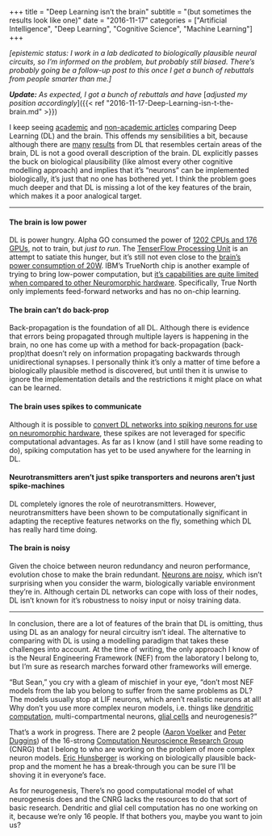 +++
title = "Deep Learning isn’t the brain"
subtitle = "(but sometimes the results look like one)"
date = "2016-11-17"
categories = ["Artificial Intelligence", "Deep Learning", "Cognitive Science", "Machine Learning"]
+++

*\[epistemic status: I work in a lab dedicated to biologically plausible neural circuits, so I’m informed on the problem, but probably still biased. There’s probably going be a follow-up post to this once I get a bunch of rebuttals from people smarter than me.\]*

***Update:*** *As expected, I got a bunch of rebuttals and have* [*adjusted my position accordingly*]({{< ref "2016-11-17-Deep-Learning-isn-t-the-brain.md" >}})

I keep seeing [academic](http://biorxiv.org/content/biorxiv/early/2016/08/23/071076.full.pdf) and [non-academic articles](http://timdettmers.com/2015/07/27/brain-vs-deep-learning-singularity/) comparing Deep Learning (DL) and the brain. This offends my sensibilities a bit, because although there are [many](http://compneuro.uwaterloo.ca/publications/sharma2016b.html) [results](http://www.pnas.org/content/111/23/8619.abstract) from DL that resembles certain areas of the brain, DL is not a good overall description of the brain. DL explicitly passes the buck on biological plausibility (like almost every other cognitive modelling approach) and implies that it’s “neurons” can be implemented biologically, it’s just that no one has bothered yet. I think the problem goes much deeper and that DL is missing a lot of the key features of the brain, which makes it a poor analogical target.

---

#### The brain is low power

DL is power hungry. Alpha GO consumed the power of [1202 CPUs and 176 GPUs](https://www.tastehit.com/blog/google-deepmind-alphago-how-it-works/), not to train, but *just to run*. The [TenserFlow Processing Unit](https://cloudplatform.googleblog.com/2016/05/Google-supercharges-machine-learning-tasks-with-custom-chip.html) is an attempt to satiate this hunger, but it’s still not even close to the [brain’s power consumption of 20W](http://cogsci.stackexchange.com/q/12750/4397). IBM’s TrueNorth chip is another example of trying to bring low-power computation, but [it’s capabilities are quite limited when compared to other Neuromorphic hardware](https://medium.com/@seanaubin/a-way-around-the-coming-performance-walls-neuromorphic-hardware-with-spiking-neurons-facd4291b201#.86xjo9oyf). Specifically, True North only implements feed-forward networks and has no on-chip learning.

#### The brain can’t do back-prop

Back-propagation is the foundation of all DL. Although there is evidence that errors being propagated through multiple layers is happening in the brain, no one has come up with a method for back-propagation (back-prop)that doesn’t rely on information propagating backwards through unidirectional synapses. I personally think it’s only a matter of time before a biologically plausible method is discovered, but until then it is unwise to ignore the implementation details and the restrictions it might place on what can be learned.

#### The brain uses spikes to communicate

Although it is possible to [convert DL networks into spiking neurons for use on neuromorphic hardware](https://arxiv.org/abs/1510.08829), these spikes are not leveraged for specific computational advantages. As far as I know (and I still have some reading to do), spiking computation has yet to be used anywhere for the learning in DL.

#### Neurotransmitters aren’t just spike transporters and neurons aren’t just spike-machines

DL completely ignores the role of neurotransmitters. However, neurotransmitters have been shown to be computationally significant in adapting the receptive features networks on the fly, something which DL has really hard time doing.

#### The brain is noisy

Given the choice between neuron redundancy and neuron performance, evolution chose to make the brain redundant. [Neurons are noisy](http://icwww.epfl.ch/~gerstner/SPNM/node33.html), which isn’t surprising when you consider the warm, biologically variable environment they’re in. Although certain DL networks can cope with loss of their nodes, DL isn’t known for it’s robustness to noisy input or noisy training data.

---

In conclusion, there are a lot of features of the brain that DL is omitting, thus using DL as an analogy for neural circuitry isn’t ideal. The alternative to comparing with DL is using a modelling paradigm that takes these challenges into account. At the time of writing, the only approach I know of is the Neural Engineering Framework (NEF) from the laboratory I belong to, but I’m sure as research marches forward other frameworks will emerge.

“But Sean,” you cry with a gleam of mischief in your eye, “don’t most NEF models from the lab you belong to suffer from the same problems as DL? The models usually stop at LIF neurons, which aren’t realistic neurons at all! Why don’t you use more complex neuron models, i.e. things like [dendritic computation](http://pub.ist.ac.at/Pubs/courses/AY1314/MolandCellNeuro_S14/files/Stuart%20et%20al_Dendrites_Chapter16.pdf), multi-compartmental neurons, [glial cells](http://www.cell.com/trends/immunology/abstract/S1471-4906%2815%2900200-8) and neurogenesis?”

That’s a work in progress. There are 2 people ([Aaron Voelker](http://compneuro.uwaterloo.ca/people/aaron-russell-voelker.html) and [Peter Duggins](http://compneuro.uwaterloo.ca/people/peter-duggins.html)) of the 16-strong [Computation Neuroscience Research Group](http://compneuro.uwaterloo.ca/index.html) (CNRG) that I belong to who are working on the problem of more complex neuron models. [Eric Hunsberger](http://compneuro.uwaterloo.ca/people/eric-hunsberger.html) is working on biologically plausible back-prop and the moment he has a break-through you can be sure I’ll be shoving it in everyone’s face.

As for neurogenesis, There’s no good computational model of what neurogenesis does and the CNRG lacks the resources to do that sort of basic research. Dendritic and glial cell computation has no one working on it, because we’re only 16 people. If that bothers you, maybe you want to join us?
